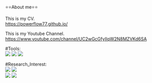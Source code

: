⭐⭐About me⭐⭐

This is my CV.  
https://powerflow77.github.io/  

This is my Youtube Channel.  
https://www.youtube.com/channel/UC2wGcGfyIlqW2N8MZVKd6SA

#Tools:   
![](https://img.shields.io/badge/-Python-red)
![](https://img.shields.io/badge/-Pytorch-orange)
![](https://img.shields.io/badge/-MATLAB-yellow)


#Research_Interest:  
![](https://img.shields.io/badge/-Power_System-green)
![](https://img.shields.io/badge/-Power_System_Economics-blue)<br>
![](https://img.shields.io/badge/-Deep_Learning-navy)
![](https://img.shields.io/badge/-Reinforcement_Learning-purple)





<!--
**powerflow77/powerflow77** is a ✨ _special_ ✨ repository because its `README.md` (this file) appears on your GitHub profile.

Here are some ideas to get you started:

- 🔭 I’m currently working on ...
- 🌱 I’m currently learning ...
- 👯 I’m looking to collaborate on ...
- 🤔 I’m looking for help with ...
- 💬 Ask me about ...
- 📫 How to reach me: ...
- 😄 Pronouns: ...
- ⚡ Fun fact: ...
-->
